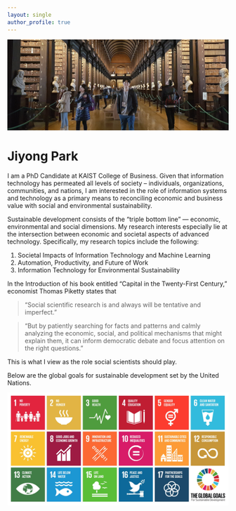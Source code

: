 ```yaml
---
layout: single
author_profile: true
---
```


![](/assets/images/home-photo.jpg)

# Jiyong Park 


I am a PhD Candidate at KAIST College of Business. Given that information technology has permeated all levels of society – individuals, organizations, communities, and nations, I am interested in the role of information systems and technology as a primary means to reconciling economic and business value with social and environmental sustainability. 

Sustainable development consists of the “triple bottom line” — economic, environmental and social dimensions. My research interests especially lie at the intersection between economic and societal aspects of advanced technology. Specifically, my research topics include the following:
1. Societal Impacts of Information Technology and Machine Learning
2. Automation, Productivity, and Future of Work
3. Information Technology for Environmental Sustainability

In the Introduction of his book entitled “Capital in the Twenty-First Century,” economist Thomas Piketty states that
> “Social scientific research is and always will be tentative and imperfect.”

> “But by patiently searching for facts and patterns and calmly analyzing the economic, social, and political mechanisms that might explain them, it can inform democratic debate and focus attention on the right questions.”

This is what I view as the role social scientists should play.


Below are the global goals for sustainable development set by the United Nations.

[![](/assets/images/SDG.jpg)](https://www.un.org/sustainabledevelopment/sustainable-development-goals/)